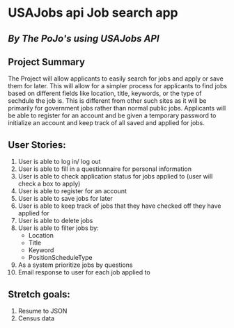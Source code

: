 USAJobs api Job search app
=======
*By The PoJo's using USAJobs API*
-----------

Project Summary
-----------
The Project will allow applicants to easily search for jobs and apply or save them for later. This will allow for a
simpler process for applicants to find jobs based on different fields like location, title, keywords, or the type of
sechdule the job is. This is different from other such sites as it will be primarily for government jobs rather
than normal public jobs. Applicants will be able to register for an account and be given a temporary password to 
initialize an account and keep track of all saved and applied for jobs.

User Stories:
-----------

1. User is able to log in/ log out
2. User is able to fill in a questionnaire for personal information
3. User is able to check application status for jobs applied to (user will check a box to apply)
4. User is able to register for an account
5. User is able to save jobs for later
6. User is able to keep track of jobs that they have checked off they have applied for
7. User is able to delete jobs
8. User is able to filter jobs by:
	* Location
	* Title
	* Keyword
	* PositionScheduleType
9. As a system prioritize jobs by questions
10. Email response to user for each job applied to



Stretch goals:
-----------

1. Resume to JSON 
2. Census data
